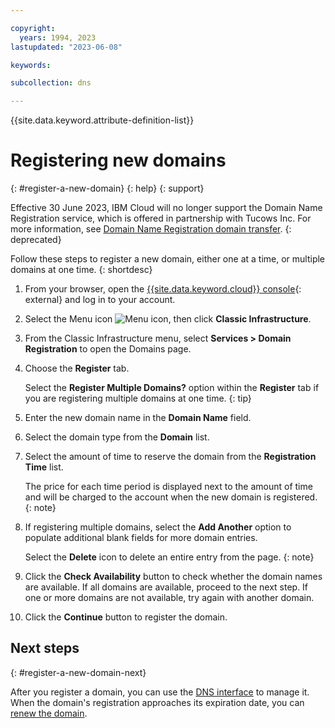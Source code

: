```yaml
---

copyright:
  years: 1994, 2023
lastupdated: "2023-06-08"

keywords:

subcollection: dns

---
```


{{site.data.keyword.attribute-definition-list}}

# Registering new domains
{: #register-a-new-domain}
{: help}
{: support}

Effective 30 June 2023, IBM Cloud will no longer support the Domain Name Registration service, which is offered in partnership with Tucows Inc. For more information, see [Domain Name Registration domain transfer](/docs/dns?topic=dns-domain-name-registration-domain-transfer).
{: deprecated}

Follow these steps to register a new domain, either one at a time, or multiple domains at one time.
{: shortdesc}

1. From your browser, open the [{{site.data.keyword.cloud}} console](https://{DomainName}/){: external} and log in to your account.
1. Select the Menu icon ![Menu icon](../icons/icon_hamburger.svg), then click **Classic Infrastructure**.
1. From the Classic Infrastructure menu, select **Services > Domain Registration** to open the Domains page.
1. Choose the **Register** tab.

   Select the **Register Multiple Domains?** option within the **Register** tab if you are registering multiple domains at one time.
   {: tip}

1. Enter the new domain name in the **Domain Name** field.
1. Select the domain type from the **Domain** list.
1. Select the amount of time to reserve the domain from the **Registration Time** list.

    The price for each time period is displayed next to the amount of time and will be charged to the account when the new domain is registered.
    {: note}

1. If registering multiple domains, select the **Add Another** option to populate additional blank fields for more domain entries.

   Select the **Delete** icon to delete an entire entry from the page.
   {: note}

1. Click the **Check Availability** button to check whether the domain names are available. If all domains are available, proceed to the next step. If one or more domains are not available, try again with another domain.
1. Click the **Continue** button to register the domain.

## Next steps
{: #register-a-new-domain-next}

After you register a domain, you can use the [DNS interface](/docs/dns?topic=dns-how-to-use-the-dns-interface) to manage it. When the domain's registration approaches its expiration date, you can [renew the domain](/docs/dns?topic=dns-renew-an-existing-domain).
